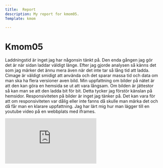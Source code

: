 ```yaml
---
title:  Report
description: My report for kmom05.
Template: kmom

---
```

Kmom05
===

Laddningstid är inget jag har någonsin tänkt på. Den enda gången jag gör det är när sidan laddar väldigt länge. Efter jag gjorde analysen så känns det som jag märker det ännu mera även när det inte tar så lång tid att ladda. Cimage är väldigt smidigt att använda och det sparar massa tid och data om man ska ha flera versioner aven bild. Min uppfattning om bilder på nätet är att den kan göra en hemsida se ut att vara långsam. Om bilden är jättestor så kan man se att den ladda bit för bit. Detta tycker jag förstör känslan på hemsidor. Responsiviteten på bilder är inget jag tänker på. Det kan vara för att om responsiviteten var dålig eller inte fanns då skulle man märka det och då får man en klarare uppfattning. Jag har lärt mig hur man lägger till en youtube video på en webbplats med iframes.  

<div class="embed-container">
    <iframe src="https://www.youtube.com/embed/ygI-2F8ApUM" frameborder="0" allowfullscreen></iframe>
</div>